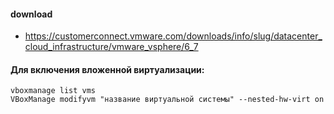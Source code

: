 #### download

- https://customerconnect.vmware.com/downloads/info/slug/datacenter_cloud_infrastructure/vmware_vsphere/6_7

#### Для включения вложенной виртуализации:

```
vboxmanage list vms
VBoxManage modifyvm "название виртуальной системы" --nested-hw-virt on
```
